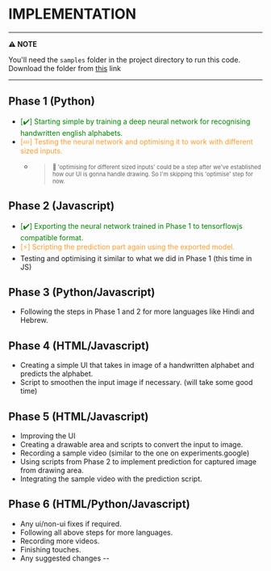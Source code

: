 # IMPLEMENTATION

---
**:warning: NOTE**

You'll need the `samples` folder in the project directory to run this code. Download the folder from [this](https://drive.google.com/drive/folders/1TK3yzgJvrcNq2otPVoul0si__fo6_G7U?usp=sharing) link

---

## Phase 1 (Python)

- <span style="color:green">[:heavy_check_mark:] Starting simple by training a deep neural network for recognising handwritten english alphabets.</span>
- <span style="color:#FF9C33">[:zzz:] Testing the neural network and optimising it to work with different sized inputs.</span>
    - ><span style="font-size:0.8em"> :eyes: 'optimising for different sized inputs' could be a step after we've established how our UI is gonna handle drawing. So I'm skipping this 'optimise' step for now.<span>

## Phase 2 (Javascript)

- <span style="color:green">[:heavy_check_mark:] Exporting the neural network trained in Phase 1 to tensorflowjs compatible format.</span>
- <span style="color:#FF9C33">[:zap:] Scripting the prediction part again using the exported model.</span>
- Testing and optimising it similar to what we did in Phase 1 (this time in JS)

## Phase 3 (Python/Javascript)

- Following the steps in Phase 1 and 2 for more languages like Hindi and Hebrew.

## Phase 4 (HTML/Javascript)

- Creating a simple UI that takes in image of a handwritten alphabet and predicts the alphabet.
- Script to smoothen the input image if necessary. (will take some good time)

## Phase 5 (HTML/Javascript)

- Improving the UI
- Creating a drawable area and scripts to convert the input to image.
- Recording a sample video (similar to the one on experiments.google)
- Using scripts from Phase 2 to implement prediction for captured image from drawing area.
- Integrating the sample video with the prediction script.

## Phase 6 (HTML/Python/Javascript)

- Any ui/non-ui fixes if required.
- Following all above steps for more languages.
- Recording more videos.
- Finishing touches.
- Any suggested changes --
